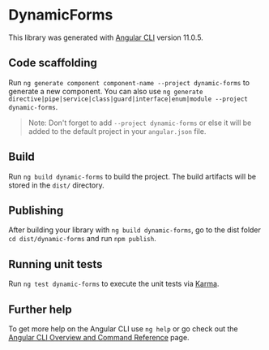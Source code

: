 # DynamicForms

This library was generated with [Angular CLI](https://github.com/angular/angular-cli) version 11.0.5.

## Code scaffolding

Run `ng generate component component-name --project dynamic-forms` to generate a new component. You can also use `ng generate directive|pipe|service|class|guard|interface|enum|module --project dynamic-forms`.
> Note: Don't forget to add `--project dynamic-forms` or else it will be added to the default project in your `angular.json` file. 

## Build

Run `ng build dynamic-forms` to build the project. The build artifacts will be stored in the `dist/` directory.

## Publishing

After building your library with `ng build dynamic-forms`, go to the dist folder `cd dist/dynamic-forms` and run `npm publish`.

## Running unit tests

Run `ng test dynamic-forms` to execute the unit tests via [Karma](https://karma-runner.github.io).

## Further help

To get more help on the Angular CLI use `ng help` or go check out the [Angular CLI Overview and Command Reference](https://angular.io/cli) page.
